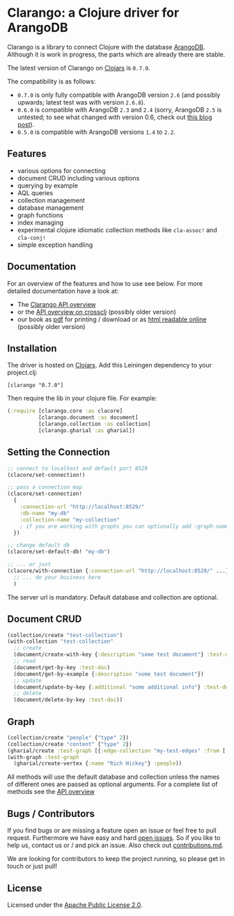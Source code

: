 Clarango: a Clojure driver for ArangoDB
========

Clarango is a library to connect Clojure with the database [ArangoDB](http://www.arangodb.com/). Although it is work in progress, the parts which are already there are stable. 

The latest version of Clarango on [Clojars](https://clojars.org/clarango) is `0.7.0`.

The compatibility is as follows:
* `0.7.0` is only fully compatible with ArangoDB version `2.6` (and possibly upwards; latest test was with version `2.6.8`).
* `0.6.0` is compatible with ArangoDB `2.3` and `2.4` (sorry, ArangoDB `2.5` is untested; to see what changed with version 0.6, check out [this blog post](http://www.peterfessel.com/2015/01/from-clojure-to-arangodb-clarango-v0-6-released/)).
* `0.5.0` is compatible with ArangoDB versions `1.4` to `2.2`.

## Features

* various options for connecting
* document CRUD including various options
* querying by example
* AQL queries
* collection management
* database management
* graph functions
* index managing
* experimental clojure idiomatic collection methods like `cla-assoc!` and `cla-conj!`
* simple exception handling

## Documentation

For an overview of the features and how to use see below. For more detailed documentation have a look at:
* The [Clarango API overview](http://edlich.github.io/clarango/doc/index.html)
* or the [API overview on crossclj](http://crossclj.info/ns/clarango/latest/clarango.core.html) (possibly older version)
* our book as [pdf](https://leanpub.com/clarango) for printing / download or as [html readable online](https://leanpub.com/clarango/read) (possibly older version)

## Installation

The driver is hosted on [Clojars](https://clojars.org/clarango). Add this Leiningen dependency to your project.clj:
```
[clarango "0.7.0"]
```
Then require the lib in your clojure file. For example:
``` Clojure
(:require [clarango.core :as clacore]
          [clarango.document :as document]
          [clarango.collection :as collection]
          [clarango.gharial :as gharial])
```

## Setting the Connection

```clojure
;; connect to localhost and default port 8529
(clacore/set-connection!)

;; pass a connection map
(clacore/set-connection! 
  {
    :connection-url "http://localhost:8529/"
    :db-name "my-db"
    :collection-name "my-collection"
    ; if you are working with graphs you can optionally add :graph-name "my-graph"
  })

;; change default db
(clacore/set-default-db! "my-db")

;; ... or just
(clacore/with-connection {:connection-url "http://localhost:8529/" ...}
  ;; ... do your business here
  )
```

The server url is mandatory. Default database and collection are optional.

## Document CRUD

```clojure
(collection/create "test-collection")
(with-collection "test-collection"
  ;; create
  (document/create-with-key {:description "some test document"} :test-doc)
  ;; read
  (document/get-by-key :test-doc)
  (document/get-by-example {:description "some test document"})
  ;; update
  (document/update-by-key {:additional "some additional info"} :test-doc)
  ;; delete
  (document/delete-by-key :test-doc))

```

## Graph

```clojure
(collection/create "people" {"type" 2})
(collection/create "content" {"type" 2})
(gharial/create :test-graph [{:edge-collection "my-test-edges" :from [:people] :to [:content]}])
(with-graph :test-graph
  (gharial/create-vertex {:name "Rich Hickey"} :people))
```

All methods will use the default database and collection unless the names of different ones are passed as optional arguments. For a complete list of methods see the [API overview](http://edlich.github.io/clarango/doc/index.html)

## Bugs / Contributors

If you find bugs or are missing a feature open an issue or feel free to pull request. Furthermore we have easy and hard [open issues](https://github.com/edlich/clarango/issues). So if you like to help us, contact us or / and pick an issue. Also check out [contributions.md](https://github.com/edlich/clarango/blob/master/contributions.md). 

We are looking for contributors to keep the project running, so please get in touch or just pull!

## License

Licensed under the [Apache Public License 2.0](http://www.apache.org/licenses/LICENSE-2.0.html).
